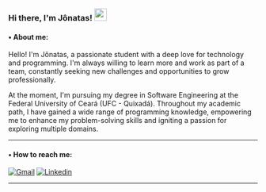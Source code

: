 ###  Hi there, I'm Jônatas! <img src="https://i.imgur.com/u8HivgI.gif" width="25px">

#### • About me:

Hello! I'm Jônatas, a passionate student with a deep love for technology and programming. I'm always willing to learn more and work as part of a team, constantly seeking new challenges and opportunities to grow professionally.

At the moment, I'm pursuing my degree in Software Engineering at the Federal University of Ceará (UFC - Quixadá). Throughout my academic path, I have gained a wide range of programming knowledge, empowering me to enhance my problem-solving skills and igniting a passion for exploring multiple domains.
<hr>

#### • How to reach me: 
[![Gmail](https://img.shields.io/badge/Gmail-D14836?style=for-the-badge&logo=gmail&logoColor=white)](mailto:jonatas.brito.ferreira@gmail.com) [![Linkedin](https://img.shields.io/static/v1?label=&message=Linkedin&color=00599C&&&style=for-the-badge&logo=linkedin&logoColor=white)](https://www.linkedin.com/in/jonatas-brito-ferreira/)
<hr>
